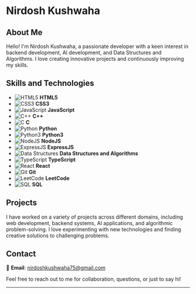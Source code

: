 
# Nirdosh Kushwaha

## About Me

Hello! I'm Nirdosh Kushwaha, a passionate developer with a keen interest in backend development, AI development, and Data Structures and Algorithms. I love creating innovative projects and continuously improving my skills.

## Skills and Technologies

- ![HTML5](https://img.icons8.com/color/48/000000/html-5.png) **HTML5**
- ![CSS3](https://img.icons8.com/color/48/000000/css3.png) **CSS3**
- ![JavaScript](https://img.icons8.com/color/48/000000/javascript.png) **JavaScript**
- ![C++](https://img.icons8.com/color/48/000000/c-plus-plus-logo.png) **C++**
- ![C](https://img.icons8.com/color/48/000000/c-programming.png) **C**
- ![Python](https://img.icons8.com/color/48/000000/python.png) **Python**
- ![Python3](https://img.icons8.com/color/48/000000/python.png) **Python3**
- ![NodeJS](https://img.icons8.com/color/48/000000/nodejs.png) **NodeJS**
- ![ExpressJS](https://img.icons8.com/color/48/000000/express.png) **ExpressJS**
- ![Data Structures](https://img.icons8.com/color/48/000000/data-structure.png) **Data Structures and Algorithms**
- ![TypeScript](https://img.icons8.com/color/48/000000/typescript.png) **TypeScript**
- ![React](https://img.icons8.com/color/48/000000/react-native.png) **React**
- ![Git](https://img.icons8.com/color/48/000000/git.png) **Git**
- ![LeetCode](https://img.icons8.com/color/48/000000/leetcode.png) **LeetCode**
- ![SQL](https://img.icons8.com/color/48/000000/sql.png) **SQL**

## Projects

I have worked on a variety of projects across different domains, including web development, backend systems, AI applications, and algorithmic problem-solving. I love experimenting with new technologies and finding creative solutions to challenging problems.

## Contact

📧 **Email**: nirdoshkushwaha75@gmail.com

Feel free to reach out to me for collaboration, questions, or just to say hi!

---

